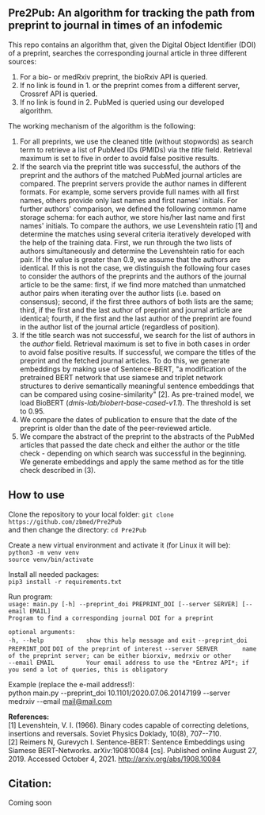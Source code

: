 ## Pre2Pub: An algorithm for tracking the path from preprint to journal in times of an infodemic

This repo contains an algorithm that, given the Digital Object Identifier (DOI) of a preprint,
searches the corresponding journal article in three different sources: 
1) For a bio- or medRxiv preprint, the bioRxiv API is queried.  
2) If no link is found in 1. or the preprint comes from a different server, Crossref API is queried.
3) If no link is found in 2. PubMed is queried using our developed algorithm.  
  
The working mechanism of the algorithm is the following:  
1) For all preprints, we use the cleaned title (without stopwords) as search term to retrieve a list of PubMed IDs (PMIDs) via the *title* field. Retrieval maximum is set to five in order to avoid false positive results.
2) If the search via the preprint title was successful, the authors of the preprint and the authors of the matched PubMed journal articles are compared. The preprint servers provide the author names in different formats. For example, some servers provide full names with all first names, others provide only last names and first names' initials. For further authors' comparison, we defined the following common name storage schema: for each author, we store his/her last name and first names' initials. To compare the authors, we use Levenshtein ratio [1] and determine the matches using several criteria iteratively developed with the help of the training data. First, we run through the two lists of authors simultaneously and determine the Levenshtein ratio for each pair. If the value is greater than 0.9, we assume that the authors are identical.
If this is not the case, we distinguish the following four cases to consider the authors of the preprints and the authors of the journal article to be the same: first, if we find more matched than unmatched author pairs when iterating over the author lists (i.e. based on consensus); second, if the first three authors of both lists are the same; third, if the first and the last author of preprint and journal article are identical; fourth, if the first and the last author of the preprint are found in the author list of the journal article (regardless of position).
3) If the title search was not successful, we search for the list of authors in the *author* field. Retrieval maximum is set to five in both cases in order to avoid false positive results. If successful, we compare the titles of the preprint and the fetched journal articles. To do this, we generate embeddings by making use of Sentence-BERT, "a modification of the pretrained BERT network that use siamese and triplet network structures to derive semantically meaningful sentence embeddings that can be compared using cosine-similarity" [2]. As pre-trained model, we load BioBERT (*dmis-lab/biobert-base-cased-v1.1*). The threshold is set to 0.95.
4) We compare the dates of publication to ensure that the date of the preprint is older than the date of the peer-reviewed article.
5) We compare the abstract of the preprint to the abstracts of the PubMed articles that passed the date check and either the author or the title check - depending on which search was successful in the beginning. We generate embeddings and apply the same method as for the title check described in (3).

  
## How to use

Clone the repository to your local folder: `git clone https://github.com/zbmed/Pre2Pub`  
and then change the directory: `cd Pre2Pub`  
  
Create a new virtual environment and activate it (for Linux it will be):  
`python3 -m venv venv`  
`source venv/bin/activate`  
  
Install all needed packages:  
`pip3 install -r requirements.txt`  
  
Run program:  
`usage: main.py [-h] --preprint_doi PREPRINT_DOI [--server SERVER] [--email EMAIL]`  
`Program to find a corresponding journal DOI for a preprint`  

`optional arguments:`  
`-h, --help            show this help message and exit` 
`--preprint_doi PREPRINT_DOI` 
`DOI of the preprint of interest` 
`--server SERVER       name of the preprint server; can be either biorxiv,
medrxiv or other`  
`--email EMAIL         Your email address to use the *Entrez API*; if you
send a lot of queries, this is obligatory`  
  
Example (replace the e-mail address!):  
python main.py --preprint_doi 10.1101/2020.07.06.20147199 --server medrxiv --email mail@mail.com

**References:**  
[1] Levenshtein, V. I. (1966). Binary codes capable of correcting deletions, insertions and reversals. Soviet Physics Doklady, 10(8), 707--710.  
[2] Reimers N, Gurevych I. Sentence-BERT: Sentence Embeddings using Siamese BERT-Networks. arXiv:190810084 [cs]. Published online August 27, 2019. Accessed October 4, 2021. http://arxiv.org/abs/1908.10084


## Citation:
Coming soon 



